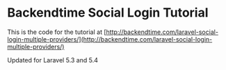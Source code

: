 # Backendtime Social Login Tutorial

This is the code for the tutorial at [http://backendtime.com/laravel-social-login-multiple-providers/](http://backendtime.com/laravel-social-login-multiple-providers/)

Updated for Laravel 5.3 and 5.4